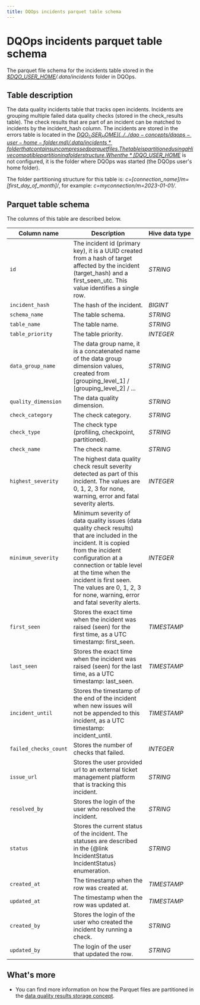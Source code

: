 ```yaml
---
title: DQOps incidents parquet table schema
---
```

# DQOps incidents parquet table schema
The parquet file schema for the incidents table stored in the *[$DQO_USER_HOME](../../dqo-concepts/dqops-user-home-folder.md)/.data/incidents* folder in DQOps.

## Table description

The data quality incidents table that tracks open incidents. Incidents are grouping multiple failed data quality checks (stored in the check_results table).
 The check results that are part of an incident can be matched to incidents by the incident_hash column.
 The incidents are stored in the errors table is located in the *[$DQO_USER_HOME](../../dqo-concepts/dqops-user-home-folder.md)/.data/incidents* folder that contains uncompressed parquet files.
 The table is partitioned using a Hive compatible partitioning folder structure. When the *[$DQO_USER_HOME](../../dqo-concepts/dqops-user-home-folder.md)* is not configured, it is the folder where DQOps was started (the DQOps user&#x27;s home folder).

 The folder partitioning structure for this table is:
 *c&#x3D;[connection_name]/m&#x3D;[first_day_of_month]/*, for example: *c&#x3D;myconnection/m&#x3D;2023-01-01/*.


## Parquet table schema
The columns of this table are described below.

| Column&nbsp;name | Description | Hive&nbsp;data&nbsp;type |
|------------------|-------------|--------------------------|
 | <span class="no-wrap-code">`id`</span> | The incident id (primary key), it is a UUID created from a hash of target affected by the incident (target_hash) and a first_seen_utc. This value identifies a single row. | *STRING* |
 | <span class="no-wrap-code">`incident_hash`</span> | The hash of the incident. | *BIGINT* |
 | <span class="no-wrap-code">`schema_name`</span> | The table schema. | *STRING* |
 | <span class="no-wrap-code">`table_name`</span> | The table name. | *STRING* |
 | <span class="no-wrap-code">`table_priority`</span> | The table priority. | *INTEGER* |
 | <span class="no-wrap-code">`data_group_name`</span> | The data group name, it is a concatenated name of the data group dimension values, created from [grouping_level_1] / [grouping_level_2] / ... | *STRING* |
 | <span class="no-wrap-code">`quality_dimension`</span> | The data quality dimension. | *STRING* |
 | <span class="no-wrap-code">`check_category`</span> | The check category. | *STRING* |
 | <span class="no-wrap-code">`check_type`</span> | The check type (profiling, checkpoint, partitioned). | *STRING* |
 | <span class="no-wrap-code">`check_name`</span> | The check name. | *STRING* |
 | <span class="no-wrap-code">`highest_severity`</span> | The highest data quality check result severity detected as part of this incident. The values are 0, 1, 2, 3 for none, warning, error and fatal severity alerts. | *INTEGER* |
 | <span class="no-wrap-code">`minimum_severity`</span> | Minimum severity of data quality issues (data quality check results) that are included in the incident. It is copied from the incident configuration at a connection or table level at the time when the incident is first seen. The values are 0, 1, 2, 3 for none, warning, error and fatal severity alerts. | *INTEGER* |
 | <span class="no-wrap-code">`first_seen`</span> | Stores the exact time when the incident was raised (seen) for the first time, as a UTC timestamp: first_seen. | *TIMESTAMP* |
 | <span class="no-wrap-code">`last_seen`</span> | Stores the exact time when the incident was raised (seen) for the last time, as a UTC timestamp: last_seen. | *TIMESTAMP* |
 | <span class="no-wrap-code">`incident_until`</span> | Stores the timestamp of the end of the incident when new issues will not be appended to this incident, as a UTC timestamp: incident_until. | *TIMESTAMP* |
 | <span class="no-wrap-code">`failed_checks_count`</span> | Stores the number of checks that failed. | *INTEGER* |
 | <span class="no-wrap-code">`issue_url`</span> | Stores the user provided url to an external ticket management platform that is tracking this incident. | *STRING* |
 | <span class="no-wrap-code">`resolved_by`</span> | Stores the login of the user who resolved the incident. | *STRING* |
 | <span class="no-wrap-code">`status`</span> | Stores the current status of the incident. The statuses are described in the {@link IncidentStatus IncidentStatus} enumeration. | *STRING* |
 | <span class="no-wrap-code">`created_at`</span> | The timestamp when the row was created at. | *TIMESTAMP* |
 | <span class="no-wrap-code">`updated_at`</span> | The timestamp when the row was updated at. | *TIMESTAMP* |
 | <span class="no-wrap-code">`created_by`</span> | Stores the login of the user who created the incident by running a check. | *STRING* |
 | <span class="no-wrap-code">`updated_by`</span> | The login of the user that updated the row. | *STRING* |


## What's more
- You can find more information on how the Parquet files are partitioned in the [data quality results storage concept](../../dqo-concepts/data-storage-of-data-quality-results.md).
